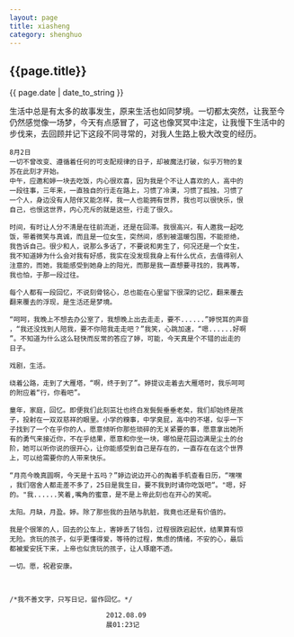 ```yaml
---
layout: page
title: xiasheng
category: shenghuo
---
```


<h2>{{page.title}}</h2>
<p>{{ page.date | date_to_string }}</p>
	生活中总是有太多的故事发生，原来生活也如同梦境。一切都太突然，让我至今
	仍然感觉像一场梦，今天有点感冒了，可这也像冥冥中注定，让我慢下生活中的
	步伐来，去回顾并记下这段不同寻常的，对我人生路上极大改变的经历。
	
	8月2日
	一切不曾改变、遵循着任何的可支配规律的日子，却被魔法打破，似乎万物的复
	苏在此刻才开始。
	中午，应邀和婷一块去吃饭，内心很欢喜，因为我是个不让人喜欢的人，高中的
	一段往事，三年来，一直独自的行走在路上，习惯了冷漠，习惯了孤独，习惯了
	一个人，身边没有人陪伴又能怎样，我一人也能拥有世界，我也可以很快乐，恨
	自己，也恨这世界，内心充斥的就是这些，行走了很久。
	
	时间，有时让人分不清是在往前流逝，还是在回滞。我很高兴，有人邀我一起吃
	饭，带着微笑与真诚，而且是一位女生，突然间，感到被温暖包围，不能拒绝，
	我告诉自己。很少和人，说那么多话了，不要说和男生了，何况还是一个女生，
	我不知道婷为什么会对我有好感，我实在没发现我身上有什么优点，去值得别人
	注意的，而她，我能感受到她身上的阳光，而那是我一直想要寻找的，我再等，
	我也怕，于那一段过往。
	
	每个人都有一段回忆，不说刻骨铭心，总也能在心里留下很深的记忆，翻来覆去
	翻来覆去的浮现，是生活还是梦境。
	
	“呵呵，我晚上不想去办公室了，我想晚上出去走走，要不......”婷悦耳的声音
	，“我还没找到人陪我，要不你陪我走走吧？”我笑，心跳加速，“嗯......好啊
	”。不知道为什么这么轻快而反常的答应了婷，可能，今天真是个不错的出走的
	日子。
	
	戏剧，生活。
	
	绕着公路，走到了大雁塔，“啊，终于到了”。婷提议走着去大雁塔时，我乐呵呵
	的附应着“行，你看吧”。
	
	童年，家庭，回忆。即便我们此刻茁壮也终白发鬓鬓垂垂老矣，我们却始终是孩
	子，投射在一双双慈祥的眼里。小学的糗事，中学臭屁，高中的不堪，似乎一下
	子找到了一个在乎你的人，愿意倾听你那些琐碎的无关紧要的事，愿意拿出她所
	有的勇气来接近你，不在乎结果，愿意和你坐一块，哪怕是花园边满是尘土的台
	阶，她可以听你说的很开心，让你能感受到自己是存在的，一直存在在这个世界
	上，可以给需要你的人带来快乐。
	
	“月亮今晚真圆啊，今天是十五吗？”婷边说边开心的掏着手机查看日历，“嘿嘿
	，我们宿舍人都走差不多了，25日是我生日，要不我到时请你吃饭吧“。"嗯，好
	的。"我......笑着,嘴角的蜜意，是不是上帝此刻也在开心的笑呢。
	
	太阳。月缺，月盈。婷。除了那些我的丑陋与肮脏，我竟也还是有价值的。
	
	我是个很笨的人，回去的公车上，害婷丢了钱包，过程很跌宕起伏，结果算有惊
	无险。贪玩的孩子，似乎更懂得爱，等待的过程，焦虑的情绪，不安的心，最后
	都被爱安抚下来，上帝也似贪玩的孩子，让人琢磨不透。
	
	一切。愿，祝君安康。
	
	
	
	/*我不善文字，只写日记，留作回忆。*/
	
							2012.08.09
							晨01:23记